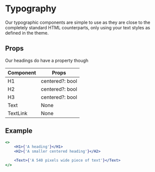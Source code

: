 # Typography

Our typographic components are simple to use as they are close to the completely standard HTML counterparts, only using your text styles as defined in the theme.

## Props

Our headings do have a property though

| Component  | Props           |
| ---------- | --------------- |
| H1         | centered?: bool |
| H2         | centered?: bool |
| H3         | centered?: bool |
| Text       | None            |
| TextLink   | None            |

## Example
```jsx
<>
    <H1>{'A heading'}</H1>
    <H2>{'A smaller centered heading'}</H2>

    <Text>{'A 540 pixels wide piece of text'}</Text>
</>
```